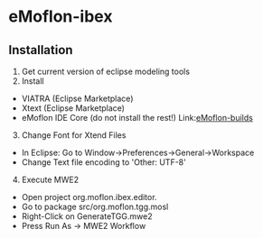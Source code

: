 # eMoflon-ibex

## Installation
1. Get current version of eclipse modeling tools
2. Install
  - VIATRA (Eclipse Marketplace)
  - Xtext  (Eclipse Marketplace)
  - eMoflon IDE Core (do not install the rest!) Link:[eMoflon-builds](https://emoflon.github.io/installation.html)
3. Change Font for Xtend Files
  - In Eclipse: Go to Window->Preferences->General->Workspace 
  - Change Text file encoding to 'Other: UTF-8'
4. Execute MWE2
  - Open project org.moflon.ibex.editor. 
  - Go to package src/org.moflon.tgg.mosl 
  - Right-Click on GenerateTGG.mwe2 
  - Press Run As -> MWE2 Workflow
